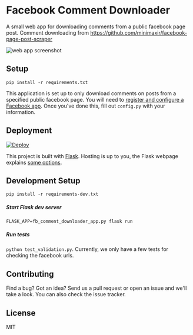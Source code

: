 # Facebook Comment Downloader #

A small web app for downloading comments from a public facebook page post.
Comment downloading from https://github.com/minimaxir/facebook-page-post-scraper

![web app screenshot](https://user-images.githubusercontent.com/6343384/32192303-0a58cc90-bd71-11e7-8c79-bf12a3203040.png)

Setup
-----

```
pip install -r requirements.txt
```

This application is set up to only download comments on posts from a specified public facebook page. You will need to [register and configure a Facebook app](https://developers.facebook.com/docs/apps/register/). Once you've done this, fill out `config.py` with your information.

Deployment
----------
[![Deploy](https://www.herokucdn.com/deploy/button.svg)](https://heroku.com/deploy)

This project is built with [Flask](http://flask.pocoo.org/).
Hosting is up to you, the Flask webpage explains [some options](http://flask.pocoo.org/docs/0.12/deploying/).

Development Setup
----------------

```
pip install -r requirements-dev.txt
```

##### Start Flask dev server 

`FLASK_APP=fb_comment_downloader_app.py flask run`

##### Run tests

`python test_validation.py`. 
Currently, we only have a few tests for checking the facebook urls.

Contributing
------------

Find a bug? Got an idea? Send us a pull request or open an issue and we'll take a look. You can also check the issue tracker.

License
-------

MIT
